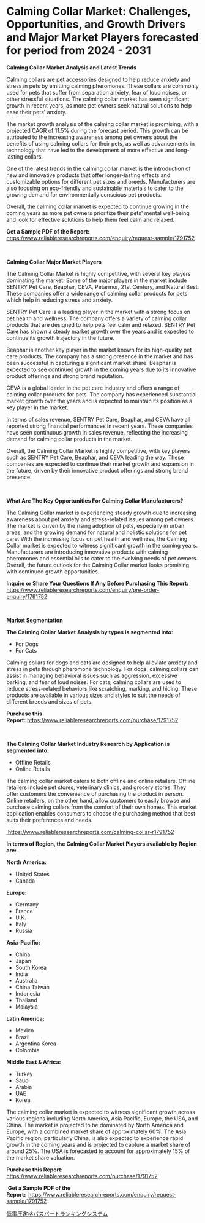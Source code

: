 <p><h1>Calming Collar Market: Challenges, Opportunities, and Growth Drivers and Major Market Players forecasted for period from 2024 - 2031</h1></p><p><strong>Calming Collar Market Analysis and Latest Trends</strong></p>
<p><p>Calming collars are pet accessories designed to help reduce anxiety and stress in pets by emitting calming pheromones. These collars are commonly used for pets that suffer from separation anxiety, fear of loud noises, or other stressful situations. The calming collar market has seen significant growth in recent years, as more pet owners seek natural solutions to help ease their pets' anxiety.</p><p>The market growth analysis of the calming collar market is promising, with a projected CAGR of 11.5% during the forecast period. This growth can be attributed to the increasing awareness among pet owners about the benefits of using calming collars for their pets, as well as advancements in technology that have led to the development of more effective and long-lasting collars.</p><p>One of the latest trends in the calming collar market is the introduction of new and innovative products that offer longer-lasting effects and customizable options for different pet sizes and breeds. Manufacturers are also focusing on eco-friendly and sustainable materials to cater to the growing demand for environmentally conscious pet products.</p><p>Overall, the calming collar market is expected to continue growing in the coming years as more pet owners prioritize their pets' mental well-being and look for effective solutions to help them feel calm and relaxed.</p></p>
<p><strong>Get a Sample PDF of the Report:&nbsp;</strong> <a href="https://www.reliableresearchreports.com/enquiry/request-sample/1791752">https://www.reliableresearchreports.com/enquiry/request-sample/1791752</a></p>
<p>&nbsp;</p>
<p><strong>Calming Collar Major Market Players</strong></p>
<p><p>The Calming Collar Market is highly competitive, with several key players dominating the market. Some of the major players in the market include SENTRY Pet Care, Beaphar, CEVA, Petarmor, 21st Century, and Natural Best. These companies offer a wide range of calming collar products for pets which help in reducing stress and anxiety.</p><p>SENTRY Pet Care is a leading player in the market with a strong focus on pet health and wellness. The company offers a variety of calming collar products that are designed to help pets feel calm and relaxed. SENTRY Pet Care has shown a steady market growth over the years and is expected to continue its growth trajectory in the future.</p><p>Beaphar is another key player in the market known for its high-quality pet care products. The company has a strong presence in the market and has been successful in capturing a significant market share. Beaphar is expected to see continued growth in the coming years due to its innovative product offerings and strong brand reputation.</p><p>CEVA is a global leader in the pet care industry and offers a range of calming collar products for pets. The company has experienced substantial market growth over the years and is expected to maintain its position as a key player in the market.</p><p>In terms of sales revenue, SENTRY Pet Care, Beaphar, and CEVA have all reported strong financial performances in recent years. These companies have seen continuous growth in sales revenue, reflecting the increasing demand for calming collar products in the market.</p><p>Overall, the Calming Collar Market is highly competitive, with key players such as SENTRY Pet Care, Beaphar, and CEVA leading the way. These companies are expected to continue their market growth and expansion in the future, driven by their innovative product offerings and strong brand presence.</p></p>
<p>&nbsp;</p>
<p><strong>What Are The Key Opportunities For Calming Collar Manufacturers?</strong></p>
<p><p>The Calming Collar market is experiencing steady growth due to increasing awareness about pet anxiety and stress-related issues among pet owners. The market is driven by the rising adoption of pets, especially in urban areas, and the growing demand for natural and holistic solutions for pet care. With the increasing focus on pet health and wellness, the Calming Collar market is expected to witness significant growth in the coming years. Manufacturers are introducing innovative products with calming pheromones and essential oils to cater to the evolving needs of pet owners. Overall, the future outlook for the Calming Collar market looks promising with continued growth opportunities.</p></p>
<p><strong>Inquire or Share Your Questions If Any Before Purchasing This Report:</strong> <a href="https://www.reliableresearchreports.com/enquiry/pre-order-enquiry/1791752">https://www.reliableresearchreports.com/enquiry/pre-order-enquiry/1791752</a></p>
<p>&nbsp;</p>
<p><strong>Market Segmentation</strong></p>
<p><strong>The Calming Collar Market Analysis by types is segmented into:</strong></p>
<p><ul><li>For Dogs</li><li>For Cats</li></ul></p>
<p><p>Calming collars for dogs and cats are designed to help alleviate anxiety and stress in pets through pheromone technology. For dogs, calming collars can assist in managing behavioral issues such as aggression, excessive barking, and fear of loud noises. For cats, calming collars are used to reduce stress-related behaviors like scratching, marking, and hiding. These products are available in various sizes and styles to suit the needs of different breeds and sizes of pets.</p></p>
<p><strong>Purchase this Report:&nbsp;</strong><a href="https://www.reliableresearchreports.com/purchase/1791752">https://www.reliableresearchreports.com/purchase/1791752</a></p>
<p>&nbsp;</p>
<p><strong>The Calming Collar Market Industry Research by Application is segmented into:</strong></p>
<p><ul><li>Offline Retails</li><li>Online Retails</li></ul></p>
<p><p>The calming collar market caters to both offline and online retailers. Offline retailers include pet stores, veterinary clinics, and grocery stores. They offer customers the convenience of purchasing the product in person. Online retailers, on the other hand, allow customers to easily browse and purchase calming collars from the comfort of their own homes. This market application enables consumers to choose the purchasing method that best suits their preferences and needs.</p></p>
<p><a href="https://www.reliableresearchreports.com/calming-collar-r1791752">&nbsp;https://www.reliableresearchreports.com/calming-collar-r1791752</a></p>
<p><strong>In terms of Region, the Calming Collar Market Players available by Region are:</strong></p>
<p>
    <p> <strong> North America: </strong>
        <ul>
            <li>United States</li>
            <li>Canada</li>
        </ul>
        </p> 
    <p> <strong> Europe: </strong>
        <ul>
            <li>Germany</li>
            <li>France</li>
            <li>U.K.</li>
            <li>Italy</li>
            <li>Russia</li>
        </ul>
        </p> 
    <p> <strong> Asia-Pacific: </strong>
        <ul>
            <li>China</li>
            <li>Japan</li>
            <li>South Korea</li>
            <li>India</li>
            <li>Australia</li>
            <li>China Taiwan</li>
            <li>Indonesia</li>
            <li>Thailand</li>
            <li>Malaysia</li>
        </ul>
        </p> 
    <p> <strong> Latin America: </strong>
        <ul>
            <li>Mexico</li>
            <li>Brazil</li>
            <li>Argentina Korea</li>
            <li>Colombia</li>
        </ul>
        </p> 
    <p> <strong> Middle East & Africa: </strong>
        <ul>
            <li>Turkey</li>
            <li>Saudi</li>
            <li>Arabia</li>
            <li>UAE</li>
            <li>Korea</li>
        </ul>
    </p>
    </p>
<p><p>The calming collar market is expected to witness significant growth across various regions including North America, Asia Pacific, Europe, the USA, and China. The market is projected to be dominated by North America and Europe, with a combined market share of approximately 60%. The Asia Pacific region, particularly China, is also expected to experience rapid growth in the coming years and is projected to capture a market share of around 25%. The USA is forecasted to account for approximately 15% of the market share valuation.</p></p>
<p><strong>Purchase this Report: </strong><a href="https://www.reliableresearchreports.com/purchase/1791752">https://www.reliableresearchreports.com/purchase/1791752</a></p>
<p>&nbsp;<strong>Get a Sample PDF of the Report:&nbsp;&nbsp;</strong><a href="https://www.reliableresearchreports.com/enquiry/request-sample/1791752">https://www.reliableresearchreports.com/enquiry/request-sample/1791752</a></p>
<p><strong></strong></p>
<p><p><a href="https://github.com/EstaSprer20231/Market-Research-Report-List-2/blob/main/9012156140275.md">低電圧定格バスバートランキングシステム</a></p></p>